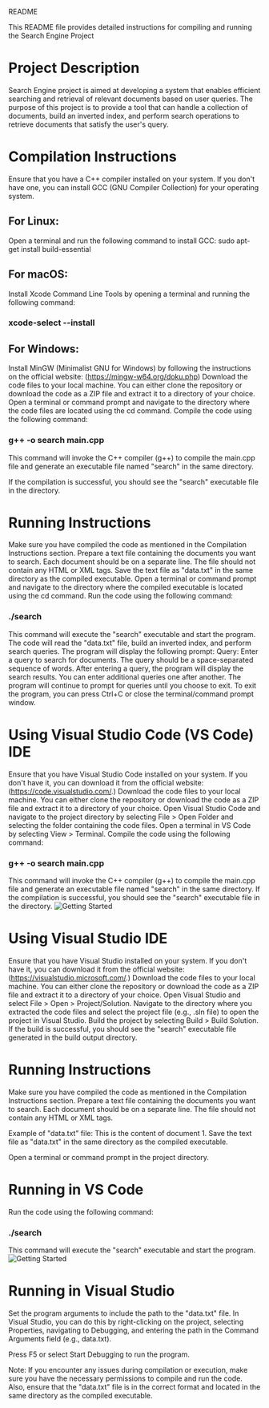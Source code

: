README

This README file provides detailed instructions for compiling and running the Search Engine Project

# Project Description
Search Engine project is aimed at developing a system that enables efficient searching and retrieval of relevant documents based on user queries. The purpose of this project is to provide a tool that can handle a collection of documents, build an inverted index, and perform search operations to retrieve documents that satisfy the user's query.

# Compilation Instructions
Ensure that you have a C++ compiler installed on your system. If you don't have one, you can install GCC (GNU Compiler Collection) for your operating system.

## For Linux:
Open a terminal and run the following command to install GCC:
sudo apt-get install build-essential

## For macOS:
Install Xcode Command Line Tools by opening a terminal and running the following command:
### xcode-select --install

## For Windows:
Install MinGW (Minimalist GNU for Windows) by following the instructions on the official website: (https://mingw-w64.org/doku.php)
Download the code files to your local machine. You can either clone the repository or download the code as a ZIP file and extract it to a directory of your choice.
Open a terminal or command prompt and navigate to the directory where the code files are located using the cd command.
Compile the code using the following command:
### g++ -o search main.cpp
This command will invoke the C++ compiler (g++) to compile the main.cpp file and generate an executable file named "search" in the same directory.

If the compilation is successful, you should see the "search" executable file in the directory.

# Running Instructions
Make sure you have compiled the code as mentioned in the Compilation Instructions section.
Prepare a text file containing the documents you want to search. Each document should be on a separate line. The file should not contain any HTML or XML tags.
Save the text file as "data.txt" in the same directory as the compiled executable.
Open a terminal or command prompt and navigate to the directory where the compiled executable is located using the cd command.
Run the code using the following command:
### ./search
This command will execute the "search" executable and start the program.
The code will read the "data.txt" file, build an inverted index, and perform search queries.
The program will display the following prompt:
Query:
Enter a query to search for documents. The query should be a space-separated sequence of words.
After entering a query, the program will display the search results.
You can enter additional queries one after another. The program will continue to prompt for queries until you choose to exit.
To exit the program, you can press Ctrl+C or close the terminal/command prompt window.


# Using Visual Studio Code (VS Code)  IDE
Ensure that you have Visual Studio Code installed on your system. If you don't have it, you can download it from the official website: (https://code.visualstudio.com/.)
Download the code files to your local machine. You can either clone the repository or download the code as a ZIP file and extract it to a directory of your choice.
Open Visual Studio Code and navigate to the project directory by selecting File > Open Folder and selecting the folder containing the code files.
Open a terminal in VS Code by selecting View > Terminal.
Compile the code using the following command:
### g++ -o search main.cpp
This command will invoke the C++ compiler (g++) to compile the main.cpp file and generate an executable file named "search" in the same directory.
If the compilation is successful, you should see the "search" executable file in the directory.
![Getting Started](/Screenshot%20(93).png)
# Using Visual Studio IDE
Ensure that you have Visual Studio installed on your system. If you don't have it, you can download it from the official website: (https://visualstudio.microsoft.com/.)
Download the code files to your local machine. You can either clone the repository or download the code as a ZIP file and extract it to a directory of your choice.
Open Visual Studio and select File > Open > Project/Solution.
Navigate to the directory where you extracted the code files and select the project file (e.g., .sln file) to open the project in Visual Studio.
Build the project by selecting Build > Build Solution.
If the build is successful, you should see the "search" executable file generated in the build output directory.

# Running Instructions
Make sure you have compiled the code as mentioned in the Compilation Instructions section.
Prepare a text file containing the documents you want to search. Each document should be on a separate line. The file should not contain any HTML or XML tags.

Example of "data.txt" file:
This is the content of document 1.
Save the text file as "data.txt" in the same directory as the compiled executable.

Open a terminal or command prompt in the project directory.

# Running in VS Code
Run the code using the following command:
### ./search
This command will execute the "search" executable and start the program.
![Getting Started](/Screenshot%20(94).png)
# Running in Visual Studio
Set the program arguments to include the path to the "data.txt" file. In Visual Studio, you can do this by right-clicking on the project, selecting Properties, navigating to Debugging, and entering the path in the Command Arguments field (e.g., data.txt).

Press F5 or select Start Debugging to run the program.


Note: If you encounter any issues during compilation or execution, make sure you have the necessary permissions to compile and run the code. Also, ensure that the "data.txt" file is in the correct format and located in the same directory as the compiled executable.

